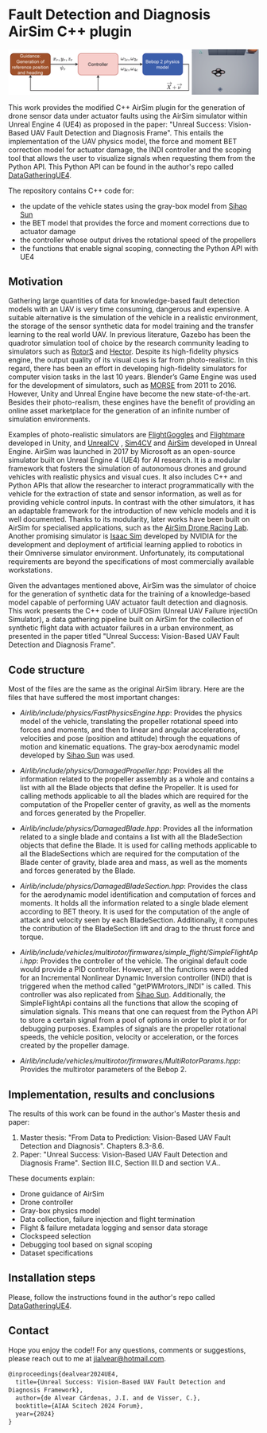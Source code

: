 # Fault Detection and Diagnosis AirSim C++ plugin
![record screenshot](Docs/frontpage.png)

This work provides the modified C++ AirSim plugin for the generation of drone sensor data under actuator faults using the AirSim simulator 
within Unreal Engine 4 (UE4) as proposed in the paper: "Unreal Success: Vision-Based UAV Fault Detection and Diagnosis Frame".
This entails the implementation of the UAV physics model, the force and moment BET correction model for actuator damage,
the INDI controller and the scoping tool that allows the
user to visualize signals when requesting them from the Python API. This Python API can be found in
the author's repo called [DataGatheringUE4](https://github.com/joigalcar3/DataGatheringUE4).

The repository contains C++ code for:
- the update of the vehicle states using the gray-box model from [Sihao Sun](https://arc.aiaa.org/doi/10.2514/1.C035135)
- the BET model that provides the force and moment corrections due to actuator damage
- the controller whose output drives the rotational speed of the propellers
- the functions that enable signal scoping, connecting the Python API with UE4


## Motivation
Gathering large quantities of data for knowledge-based fault detection models with an UAV is very time consuming,
dangerous and expensive. A
suitable alternative is the simulation of the vehicle in a realistic environment, the storage of the sensor synthetic data for
model training and the transfer learning to the real world UAV. In previous literature, Gazebo has been the quadrotor simulation tool of choice by the research community leading
to simulators such as [RotorS](https://link.springer.com/chapter/10.1007/978-3-319-26054-9_23) and [Hector](https://link.springer.com/chapter/10.1007/978-3-662-44468-9_58).
Despite its high-fidelity physics engine, the output quality of its
visual cues is far from photo-realistic. In this regard, there has been an effort in developing high-fidelity simulators for
computer vision tasks in the last 10 years. Blender’s Game Engine was used for the development of simulators, such as
[MORSE](https://ieeexplore.ieee.org/document/5980252) from 2011 to 2016. However, Unity and Unreal Engine have become the new state-of-the-art.
Besides their photo-realism, these engines have the benefit of providing an online asset marketplace for the generation
of an infinite number of simulation environments.

Examples of photo-realistic simulators are [FlightGoggles](https://flightgoggles.mit.edu/) and [Flightmare](https://github.com/uzh-rpg/flightmare)
 developed in Unity, and [UnrealCV](https://unrealcv.org/#:~:text=UnrealCV%20is%20an%20open%20source,external%20program%2C%20such%20as%20Caffe.)
, [Sim4CV](https://link.springer.com/article/10.1007/s11263-018-1073-7) and [AirSim](https://link.springer.com/chapter/10.1007/978-3-319-67361-5_40) developed in Unreal Engine. 
AirSim was launched in 2017 by Microsoft as an
open-source simulator built on Unreal Engine 4 (UE4) for AI research. It is a modular framework that fosters the
simulation of autonomous drones and ground vehicles with realistic physics and visual cues. It also includes C++ and
Python APIs that allow the researcher to interact programmatically with the vehicle for the extraction of state and sensor
information, as well as for providing vehicle control inputs. In contrast with the other simulators, it has an adaptable
framework for the introduction of new vehicle models and it is well documented. Thanks to its modularity, later works
have been built on AirSim for specialised applications, such as the [AirSim Drone Racing Lab](https://arxiv.org/abs/2003.05654). Another promising
simulator is [Isaac Sim](https://developer.nvidia.com/isaac-sim) developed by NVIDIA for the development and deployment of artificial learning applied to
robotics in their Omniverse simulator environment. Unfortunately, its computational requirements are beyond the
specifications of most commercially available workstations.

Given the advantages mentioned above, AirSim was the simulator of choice for the generation of synthetic data
for the training of a knowledge-based model capable of performing UAV actuator fault detection and diagnosis.
This work presents the C++ code of UUFOSim (Unreal UAV Failure injectiOn Simulator), a data gathering pipeline
built on AirSim for the collection of synthetic flight data with actuator failures in a urban environment, as
presented in the paper titled "Unreal Success: Vision-Based UAV Fault Detection and Diagnosis Frame".

## Code structure
Most of the files are the same as the original AirSim library. Here are the files that have suffered
the most important changes:

* *Airlib/include/physics/FastPhysicsEngine.hpp*: Provides the physics model of the vehicle, translating
the propeller rotational speed into forces and moments, and then to linear and angular accelerations,
velocities and pose (position and attitude) through the equations of motion and kinematic equations. The
gray-box aerodynamic model developed by [Sihao Sun](https://arc.aiaa.org/doi/10.2514/1.C035135) was used.

* *Airlib/include/physics/DamagedPropeller.hpp*: Provides all the information related to the propeller assembly as a whole and contains a list with all the
Blade objects that define the Propeller. It is used for calling methods applicable to all the blades which are required
for the computation of the Propeller center of gravity, as well as the moments and forces generated by the Propeller. 

* *Airlib/include/physics/DamagedBlade.hpp*: Provides all the information related to a single blade and contains a list with all the BladeSection objects that
define the Blade. It is used for calling methods applicable to all the BladeSections which are required for the
computation of the Blade center of gravity, blade area and mass, as well as the moments and forces generated by the
Blade.

* *Airlib/include/physics/DamagedBladeSection.hpp*:  Provides the class for the aerodynamic model identification and computation of forces and moments.
It holds all the information related to a single blade element according to BET theory. It is used for the
computation of the angle of attack and velocity seen by each BladeSection. Additionally, it computes the contribution
of the BladeSection lift and drag to the thrust force and torque.

* *Airlib/include/vehicles/multirotor/firmwares/simple_flight/SimpleFlightApi.hpp*: Provides the controller of the vehicle. The original default code would provide a PID controller. However, all the 
functions were added for an Incremental Nonlinear Dynamic Inversion controller (INDI) that is triggered when the method
called "getPWMrotors_INDI" is called. This controller was also replicated from [Sihao Sun](https://ieeexplore.ieee.org/document/9160894).
Additionally, the SimpleFlightApi contains all the functions that allow the scoping
of simulation signals. This means that one can request from the Python API to store a certain signal from a pool of options
in order to plot it or for debugging purposes. Examples of signals are the propeller rotational speeds, the vehicle position,
velocity or acceleration, or the forces created by the propeller damage. 

* *Airlib/include/vehicles/multirotor/firmwares/MultiRotorParams.hpp*: Provides the multirotor parameters of the Bebop 2.

## Implementation, results and conclusions
The results of this work can be found in the author's Master thesis and paper:

1. Master thesis: "From Data to Prediction: Vision-Based UAV Fault Detection and Diagnosis". Chapters 8.3-8.6.
2. Paper: "Unreal Success: Vision-Based UAV Fault Detection and Diagnosis Frame". Section III.C, Section III.D
and section V.A.. 

These documents explain:
* Drone guidance of AirSim
* Drone controller
* Gray-box physics model
* Data collection, failure injection and flight termination
* Flight & failure metadata logging and sensor data storage
* Clockspeed selection
* Debugging tool based on signal scoping
* Dataset specifications

## Installation steps
Please, follow the instructions found in the author's repo called 
[DataGatheringUE4](https://github.com/joigalcar3/DataGatheringUE4).


## Contact
Hope you enjoy the code!! For any questions, comments or suggestions, 
please reach out to me at [jialvear@hotmail.com](jialvear@hotmail.com).


    @inproceedings{dealvear2024UE4,
      title={Unreal Success: Vision-Based UAV Fault Detection and Diagnosis Framework},
      author={de Alvear Cárdenas, J.I. and de Visser, C.},
      booktitle={AIAA Scitech 2024 Forum},
      year={2024}
    }
